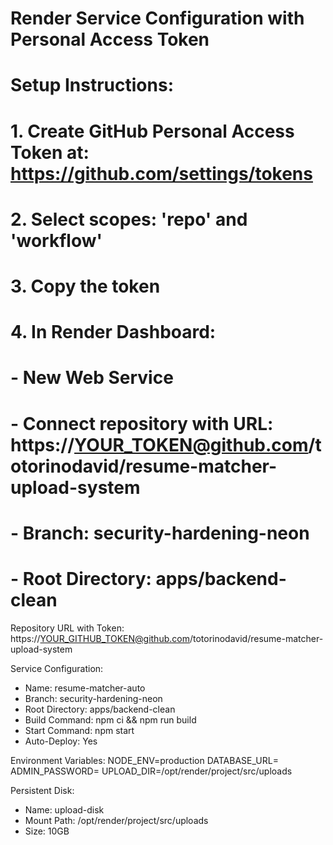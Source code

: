 # Render Service Configuration with Personal Access Token
# 
# Setup Instructions:
# 1. Create GitHub Personal Access Token at: https://github.com/settings/tokens
# 2. Select scopes: 'repo' and 'workflow'
# 3. Copy the token
# 4. In Render Dashboard:
#    - New Web Service
#    - Connect repository with URL: https://YOUR_TOKEN@github.com/totorinodavid/resume-matcher-upload-system
#    - Branch: security-hardening-neon
#    - Root Directory: apps/backend-clean

Repository URL with Token:
https://YOUR_GITHUB_TOKEN@github.com/totorinodavid/resume-matcher-upload-system

Service Configuration:
- Name: resume-matcher-auto
- Branch: security-hardening-neon  
- Root Directory: apps/backend-clean
- Build Command: npm ci && npm run build
- Start Command: npm start
- Auto-Deploy: Yes

Environment Variables:
NODE_ENV=production
DATABASE_URL=<your-postgres-connection-string>
ADMIN_PASSWORD=<secure-password>
UPLOAD_DIR=/opt/render/project/src/uploads

Persistent Disk:
- Name: upload-disk
- Mount Path: /opt/render/project/src/uploads
- Size: 10GB
